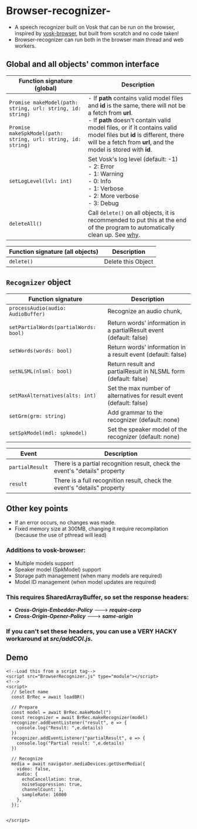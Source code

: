 # Browser-recognizer- 
- A speech recognizer built on Vosk that can be run on the browser, inspired by [vosk-browser](https://github.com/ccoreilly/vosk-browser), but built from scratch and no code taken!
- Browser-recognizer can run both in the browser main thread and web workers.
## Global and all objects' common interface 
| Function signature (global) | Description |
|---|---|
| ```Promise makeModel(path: string, url: string, id: string)```<br><br>```Promise makeSpkModel(path: string, url: string, id: string)``` | - If **path** contains valid model files and **id** is the same, there will not be a fetch from **url**.<br>- If **path** doesn't contain valid model files, or if it contains valid model files but **id** is different, there will be a fetch from **url**, and the model is stored with **id**. |
| ```setLogLevel(lvl: int)``` | Set Vosk's log level (default: -1) <br>- 2: Error<br>- 1: Warning<br>- 0: Info <br>- 1: Verbose<br>- 2: More verbose<br>- 3: Debug |
| ```deleteAll()``` | Call ```delete()``` on all objects, it is recommended to put this at the end of the program to automatically clean up. See [why](https://emscripten.org/docs/getting_started/FAQ.html#what-does-exiting-the-runtime-mean-why-don-t-atexit-s-run).|

| Function signature (all objects) | Description
|---|---|
| ```delete()``` | Delete this Object
## ```Recognizer``` object
| Function signature | Description |
|---|---|
| ```processAudio(audio: AudioBuffer)``` | Recognize an audio chunk, 
| ```setPartialWords(partialWords: bool)``` | Return words' information in a partialResult event (default: false) |
| ```setWords(words: bool)``` | Return words' information in a result event (default: false) |
| ```setNLSML(nlsml: bool)``` | Return result and partialResult in NLSML form (default: false) |
| ```setMaxAlternatives(alts: int)``` | Set the max number of alternatives for result event (default: false) |
| ```setGrm(grm: string)``` | Add grammar to the recognizer (default: none) |
| ```setSpkModel(mdl: spkmodel)``` | Set the speaker model of the recognizer (default: none) |

| Event | Description |
|---|---|
| ```partialResult``` | There is a partial recognition result, check the event's "details" property |
| ```result``` | There is a full recognition result, check the event's "details" property |
## Other key points
- If an error occurs, no changes was made.
- Fixed memory size at 300MB, changing it require recompilation (because the use of pthread will lead)
### Additions to vosk-browser:
- Multiple models support
- Speaker model (SpkModel) support
- Storage path management (when many models are required)
- Model ID management (when model updates are required)
### This requires SharedArrayBuffer, so set the response headers:
- ***Cross-Origin-Embedder-Policy*** ---> ***require-corp***
- ***Cross-Origin-Opener-Policy*** ---> ***same-origin***
### If you can't set these headers, you can use a VERY HACKY workaround at *src/addCOI.js*.

## Demo
```
<!--Load this from a script tag-->
<script src="BrowserRecognizer.js" type="module"></script>
<!-->
<script>
  // Select name
  const BrRec = await loadBR()

  // Prepare 
  const model = await BrRec.makeModel(")
  const recognizer = await BrRec.makeRecognizer(model)
  recognizer.addEventListener("result", e => {
    console.log("Result: ",e.details)
  })
  recognizer.addEventListener("partialResult", e => {
    console.log("Partial result: ",e.details)
  })

  // Recognize
  media = await navigator.mediaDevices.getUserMedia({
    video: false,
    audio: {
      echoCancellation: true,
      noiseSuppression: true,
      channelCount: 1,
      sampleRate: 16000
    },
  });


</script>
```
